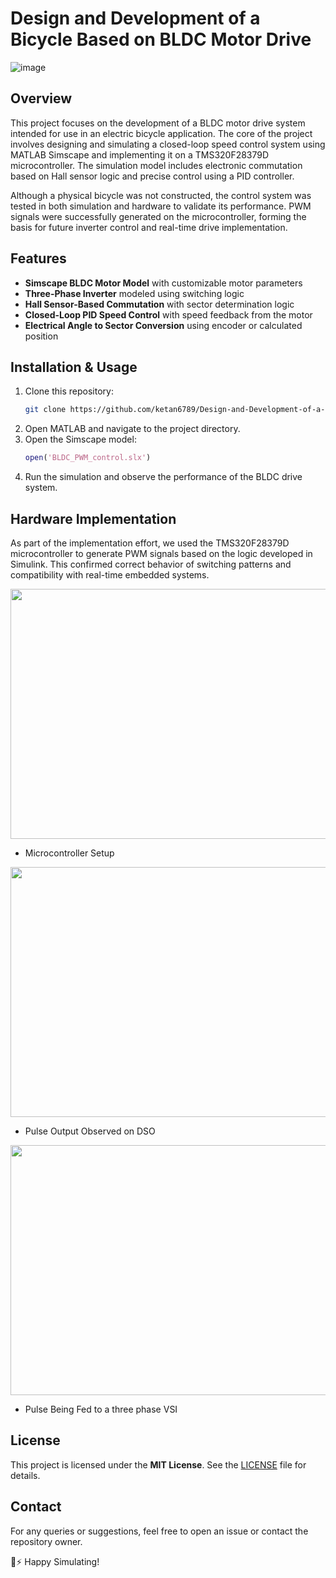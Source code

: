 # Design and Development of a Bicycle Based on BLDC Motor Drive 

![image](https://github.com/user-attachments/assets/6dc2208d-24f2-4b74-bdf7-e01fe8afd57b)

## Overview

This project focuses on the development of a BLDC motor drive system intended for use in an electric bicycle application. The core of the project involves designing and simulating a closed-loop speed control system using MATLAB Simscape and implementing it on a TMS320F28379D microcontroller. The simulation model includes electronic commutation based on Hall sensor logic and precise control using a PID controller.

Although a physical bicycle was not constructed, the control system was tested in both simulation and hardware to validate its performance. PWM signals were successfully generated on the microcontroller, forming the basis for future inverter control and real-time drive implementation.

## Features

- **Simscape BLDC Motor Model** with customizable motor parameters  
- **Three-Phase Inverter** modeled using switching logic  
- **Hall Sensor-Based Commutation** with sector determination logic  
- **Closed-Loop PID Speed Control** with speed feedback from the motor  
- **Electrical Angle to Sector Conversion** using encoder or calculated position

## Installation & Usage

1. Clone this repository:
   ```bash
   git clone https://github.com/ketan6789/Design-and-Development-of-a-Bicycle-Based-on-BLDC-Motor-Drive.git
   ```
2. Open MATLAB and navigate to the project directory.
3. Open the Simscape model:
   ```matlab
   open('BLDC_PWM_control.slx')
   ```
4. Run the simulation and observe the performance of the BLDC drive system.

## Hardware Implementation

As part of the implementation effort, we used the TMS320F28379D microcontroller to generate PWM signals based on the logic developed in Simulink. This confirmed correct behavior of switching patterns and compatibility with real-time embedded systems.

<img src="https://github.com/user-attachments/assets/13b6a06f-1b0f-4daf-8164-b03c01c885bf" width="600" height="400"/>

- Microcontroller Setup

<img src="https://github.com/user-attachments/assets/2c94e79a-ebbe-4b97-990d-c4e4904196b8" width="600" height="400"/>

- Pulse Output Observed on DSO

<img src="https://github.com/user-attachments/assets/a02a0b28-3012-42a9-a272-009d0259db85" width="600" height="400"/>

- Pulse Being Fed to a three phase VSI

## License

This project is licensed under the **MIT License**. See the [LICENSE](LICENSE) file for details.

## Contact

For any queries or suggestions, feel free to open an issue or contact the repository owner.

🚴⚡ Happy Simulating!



